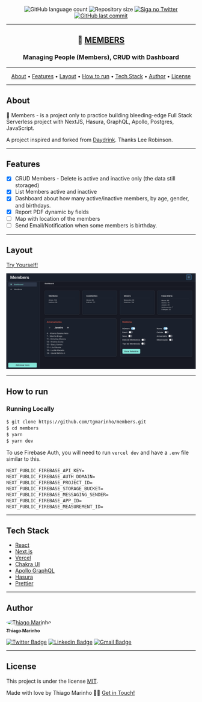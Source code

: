 

<p align="center">
  <img alt="GitHub language count" src="https://img.shields.io/github/languages/count/tgmarinho/members?color=%2304D361">

  <img alt="Repository size" src="https://img.shields.io/github/repo-size/tgmarinho/members">

  <a href="https://www.twitter.com/tgmarinho/">
    <img alt="Siga no Twitter" src="https://img.shields.io/twitter/url?url=https%3A%2F%2Fgithub.com%2Ftgmarinho%2Fmembers">
  </a>
  
  <a href="https://github.com/tgmarinho/members/commits/master">
    <img alt="GitHub last commit" src="https://img.shields.io/github/last-commit/tgmarinho/members">
  </a>
   
</p>

---

<h2 align="center">
   🙋 <a href="https://members-app.vercel.app/"> MEMBERS </a>
</h2>

<h3 align="center">
    Managing People (Members), CRUD with Dashboard
</h3>

---

<p align="center">
 <a href="#about">About</a> •
 <a href="#features">Features</a> •
 <a href="#layout">Layout</a> • 
 <a href="#how-to-run">How to run</a> • 
 <a href="#tech-stack">Tech Stack</a> • 
 <a href="#author">Author</a> • 
 <a href="#user-content-license">License</a>
</p>

---

## About

🚀 Members - is a project only to practice building bleeding-edge Full Stack Serverless project with NextJS, Hasura, GraphQL, Apollo, Postgres, JavaScript.

A project inspired and forked from [Daydrink](https://github.com/leerob/daydrink/). Thanks 
Lee Robinson.

---

## Features

- [x] CRUD Members - Delete is active and inactive only (the data still storaged)
- [x] List Members active and inactive
- [x] Dashboard about how many active/inactive members, by age, gender, and birthdays.
- [x] Report PDF dynamic by fields
- [ ] Map with location of the members
- [ ] Send Email/Notification when some members is birthday.

---

## Layout

[Try Yourself!](https://members-app.vercel.app/members)

![](dashboard.png)


---

## How to run


### Running Locally

```bash
$ git clone https://github.com/tgmarinho/members.git
$ cd members
$ yarn
$ yarn dev
```

To use Firebase Auth, you will need to run `vercel dev` and have a `.env` file similar to this.

```
NEXT_PUBLIC_FIREBASE_API_KEY=
NEXT_PUBLIC_FIREBASE_AUTH_DOMAIN=
NEXT_PUBLIC_FIREBASE_PROJECT_ID=
NEXT_PUBLIC_FIREBASE_STORAGE_BUCKET=
NEXT_PUBLIC_FIREBASE_MESSAGING_SENDER=
NEXT_PUBLIC_FIREBASE_APP_ID=
NEXT_PUBLIC_FIREBASE_MEASUREMENT_ID=
```

---

## Tech Stack

-   [React](https://pt-br.reactjs.org/)
-   [Next.js](https://nextjs.org/)
-   [Vercel](https://vercel.com)
-   [Chakra UI](https://chakra-ui.com/)
-   [Apollo GraphQL](https://www.apollographql.com/docs/react/)
-   [Hasura](https://hasura.io/)
-   [Prettier](https://prettier.io/)


---

## Author

<a href="https://blog.rocketseat.com.br/author/thiago/">
 <img style="border-radius: 50%;" src="https://avatars3.githubusercontent.com/u/380327?s=460&u=61b426b901b8fe02e12019b1fdb67bf0072d4f00&v=4" width="100px;" alt="Thiago Marinho"/>
 <br />
 <sub><b>Thiago Marinho</b></sub></a> <a href="https://blog.rocketseat.com.br/author/thiago/" title="Rocketseat"></a>
 <br />

[![Twitter Badge](https://img.shields.io/badge/-@tgmarinho-1ca0f1?style=flat-square&labelColor=1ca0f1&logo=twitter&logoColor=white&link=https://twitter.com/tgmarinho)](https://twitter.com/tgmarinho) [![Linkedin Badge](https://img.shields.io/badge/-Thiago-blue?style=flat-square&logo=Linkedin&logoColor=white&link=https://www.linkedin.com/in/tgmarinho/)](https://www.linkedin.com/in/tgmarinho/) 
[![Gmail Badge](https://img.shields.io/badge/-tgmarinho@gmail.com-c14438?style=flat-square&logo=Gmail&logoColor=white&link=mailto:tgmarinho@gmail.com)](mailto:tgmarinho@gmail.com)

---

## License

This project is under the license [MIT](./LICENSE).

Made with love by Thiago Marinho 👋🏽 [Get in Touch!](Https://www.linkedin.com/in/tgmarinho/)



